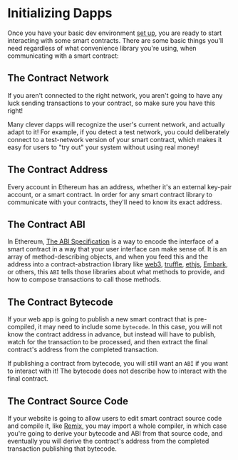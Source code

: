 # Initializing Dapps

Once you have your basic dev environment [set up](./Getting-Started), you are ready to start interacting with some smart contracts. There are some basic things you'll need regardless of what convenience library you're using, when communicating with a smart contract:

## The Contract Network

If you aren't connected to the right network, you aren't going to have any luck sending transactions to your contract, so make sure you have this right!

Many clever dapps will recognize the user's current network, and actually adapt to it! For example, if you detect a test network, you could deliberately connect to a test-network version of your smart contract, which makes it easy for users to "try out" your system without using real money!

## The Contract Address

Every account in Ethereum has an address, whether it's an external key-pair account, or a smart contract. In order for any smart contract library to communicate with your contracts, they'll need to know its exact address.

## The Contract ABI

In Ethereum, [The ABI Specification](https://solidity.readthedocs.io/en/develop/abi-spec.html) is a way to encode the interface of a smart contract in a way that your user interface can make sense of. It is an array of method-describing objects, and when you feed this and the address into a contract-abstraction library like [web3](https://www.npmjs.com/package/web3), [truffle](https://truffleframework.com/), [ethjs](https://www.npmjs.com/package/ethjs), [Embark](https://embark.status.im/), or others, this `ABI` tells those libraries about what methods to provide, and how to compose transactions to call those methods.

## The Contract Bytecode

If your web app is going to publish a new smart contract that is pre-compiled, it may need to include some `bytecode`. In this case, you will not know the contract address in advance, but instead will have to publish, watch for the transaction to be processed, and then extract the final contract's address from the completed transaction.

If publishing a contract from bytecode, you will still want an `ABI` if you want to interact with it! The bytecode does not describe how to interact with the final contract.

## The Contract Source Code

If your website is going to allow users to edit smart contract source code and compile it, like [Remix](http://remix.ethereum.org/), you may import a whole compiler, in which case you're going to derive your bytecode and ABI from that source code, and eventually you will derive the contract's address from the completed transaction publishing that bytecode.

